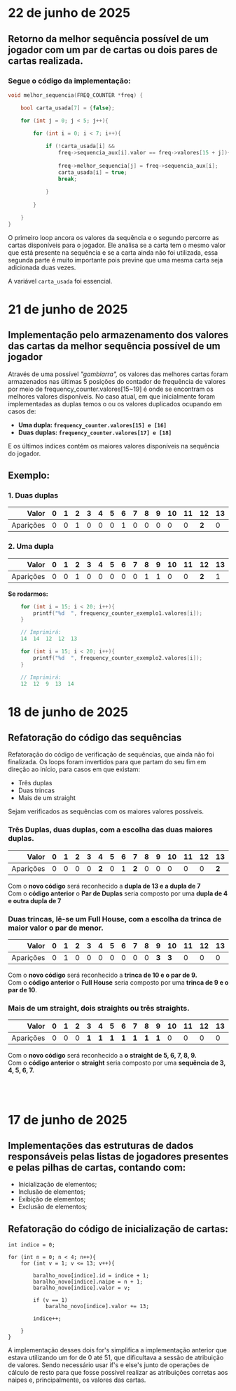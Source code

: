 # 22 de junho de 2025

## Retorno da melhor sequência possível de um jogador com um par de cartas ou dois pares de cartas realizada. 

### Segue o código da implementação:

```c
void melhor_sequencia(FREQ_COUNTER *freq) {

    bool carta_usada[7] = {false};

    for (int j = 0; j < 5; j++){

        for (int i = 0; i < 7; i++){
            
            if (!carta_usada[i] &&
                freq->sequencia_aux[i].valor == freq->valores[15 + j]){
                
                freq->melhor_sequencia[j] = freq->sequencia_aux[i];
                carta_usada[i] = true;
                break;
                
            }
            
        }

    }
}
```

O primeiro loop ancora os valores da sequência e o segundo percorre as cartas disponíveis para o jogador. Ele analisa se a carta tem o mesmo valor que está presente na sequência e se a carta ainda não foi utilizada, essa segunda parte é muito importante pois previne que uma mesma carta seja adicionada duas vezes. 

A variável `carta_usada` foi essencial.

# 21 de junho de 2025

## Implementação pelo armazenamento dos valores das cartas da melhor sequência possível de um jogador

Através de uma possível _"gambiarra",_ os valores das melhores cartas foram armazenados nas últimas 5 posições do contador de frequência de valores
por meio de frequency_counter.valores[15~19] é onde se encontram os melhores valores disponíveis. No caso atual, em que inicialmente foram implementadas
as duplas temos o ou os valores duplicados ocupando em casos de:

- **Uma dupla: `frequency_counter.valores[15] e [16]`**
- **Duas duplas: `frequency_counter.valores[17] e [18]`**

E os últimos índices contém os maiores valores disponíveis na sequência do jogador.

## Exemplo: 

### 1. Duas duplas

| Valor    | 0 | 1 | 2 | 3 | 4 | 5 | 6 | 7 | 8 | 9 | 10 | 11 | 12 | 13 | 14 |
|---------:|---|---|---|---|---|---|---|---|---|---|----|----|----|----|----|
| Aparições| 0 | 0 | 1 | 0 | 0 | 0 | 1 | 0 | 0 | 0 | 0  | 0  | **2**  | 0  | **2**  |

### 2. Uma dupla

| Valor    | 0 | 1 | 2 | 3 | 4 | 5 | 6 | 7 | 8 | 9 | 10 | 11 | 12 | 13 | 14 |
|---------:|---|---|---|---|---|---|---|---|---|---|----|----|----|----|----|
| Aparições| 0 | 0 | 1 | 0 | 0 | 0 | 0 | 0 | 1 | 1 | 0  | 0  | **2**  | 1  | 1 |

**Se rodarmos:**

```c
    for (int i = 15; i < 20; i++){
        printf("%d  ", frequency_counter_exemplo1.valores[i]);
    }

    // Imprimirá:
    14  14  12  12  13

    for (int i = 15; i < 20; i++){
        printf("%d  ", frequency_counter_exemplo2.valores[i]);
    }

    // Imprimirá:
    12  12  9  13  14
```

# 18 de junho de 2025

## Refatoração do código das sequências

Refatoração do código de verificação de sequências, que ainda não foi finalizada. Os loops foram invertidos para que partam do seu fim em direção ao início, para casos em que existam:

- Três duplas
- Duas trincas
- Mais de um straight

Sejam verificados as sequências com os maiores valores possíveis.  

### Três Duplas, duas duplas, com a escolha das duas maiores duplas.

| Valor    | 0 | 1 | 2 | 3 | 4 | 5 | 6 | 7 | 8 | 9 | 10 | 11 | 12 | 13 | 14 |
|---------:|---|---|---|---|---|---|---|---|---|---|----|----|----|----|----|
| Aparições| 0 | 0 | 0 | 0 | **2** | 0 | 1 | **2** | 0 | 0 | 0  | 0  | 0  | **2**  | 0  |

Com o **novo código** será reconhecido a **dupla de 13 e a dupla de 7**  
Com o **código anterior** o **Par de Duplas** seria composto por uma **dupla de 4 e outra dupla de 7**

### Duas trincas, lê-se um Full House, com a escolha da trinca de maior valor o par de menor.

| Valor    | 0 | 1 | 2 | 3 | 4 | 5 | 6 | 7 | 8 | 9 | 10 | 11 | 12 | 13 | 14 |
|---------:|---|---|---|---|---|---|---|---|---|---|----|----|----|----|----|
| Aparições| 0 | 1 | 0 | 0 | 0 | 0 | 0 | 0 | 0 | **3** | **3**  | 0  | 0  | 0  | 0  |

Com o **novo código** será reconhecido a **trinca de 10 e o par de 9.**  
Com o **código anterior** o **Full House** seria composto por uma **trinca de 9 e o par de 10**.  

### Mais de um straight, dois straights ou três straights.

| Valor     | 0 | 1 | 2 | 3 | 4 | 5 | 6 | 7 | 8 | 9 | 10 | 11 | 12 | 13 | 14 |
|----------:|---|---|---|---|---|---|---|---|---|---|----|----|----|----|----|
| Aparições | 0 | 0 | 0 | **1** | **1** | **1** | **1** | **1** | **1** | **1** | 0  | 0  | 0  | 0  | 0  |

Com o **novo código** será reconhecido a **o straight de 5, 6, 7, 8, 9.**  
Com o **código anterior** o **straight** seria composto por uma **sequência de 3, 4, 5, 6, 7.**

<br><br>

# 17 de junho de 2025

## Implementações das estruturas de dados responsáveis pelas listas de jogadores presentes e pelas pilhas de cartas, contando com:

- Inicialização de elementos;
- Inclusão de elementos;
- Exibição de elementos;
- Exclusão de elementos;
     
## Refatoração do código de inicialização de cartas:

```
int indice = 0;

for (int n = 0; n < 4; n++){
    for (int v = 1; v <= 13; v++){

        baralho_novo[indice].id = indice + 1;
        baralho_novo[indice].naipe = n + 1;
        baralho_novo[indice].valor = v;
        
        if (v == 1)
            baralho_novo[indice].valor += 13;

        indice++;
        
    }
}
```

A implementação desses dois for's simplifica a implementação anterior que estava utilizando um for de 0 até 51, que dificultava a sessão de atribuição de valores. Sendo necessário usar if's e else's junto de operações de cálculo de resto para que fosse possível realizar as atribuições corretas aos naipes e, principalmente, os valores das cartas.
